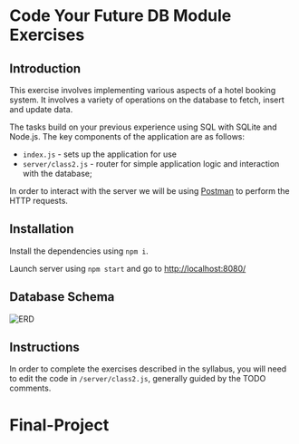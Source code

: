 # Code Your Future DB Module Exercises

## Introduction

This exercise involves implementing various aspects of a hotel booking system. It involves a variety of operations on the database to fetch, insert and update data.

The tasks build on your previous experience using SQL with SQLite and Node.js. The key components of the application are as follows:

* `index.js` - sets up the application for use
* `server/class2.js` - router for simple application logic and interaction with the database;

In order to interact with the server we will be using [Postman](https://www.getpostman.com/) to perform the HTTP requests.

## Installation

Install the dependencies using `npm i`.

Launch server using `npm start` and go to [http://localhost:8080/](http://localhost:8080/)


## Database Schema

![ERD](http://i.imgur.com/Wlqfao1.png)


## Instructions

In order to complete the exercises described in the syllabus, you will need to edit the code in `/server/class2.js`, generally guided by the TODO comments.
# Final-Project
